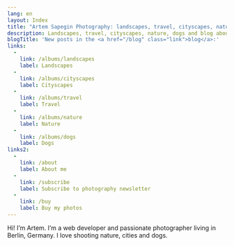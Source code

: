 ```yaml
---
lang: en
layout: Index
title: "Artem Sapegin Photography: landscapes, travel, cityscapes, nature, dogs, photos"
description: Landscapes, travel, cityscapes, nature, dogs and blog about photography.
blogTitle: 'New posts in the <a href="/blog" class="link">blog</a>:'
links:
  -
    link: /albums/landscapes
    label: Landscapes
  -
    link: /albums/cityscapes
    label: Cityscapes
  -
    link: /albums/travel
    label: Travel
  -
    link: /albums/nature
    label: Nature
  -
    link: /albums/dogs
    label: Dogs
links2:
  -
    link: /about
    label: About me
  -
    link: /subscribe
    label: Subscribe to photography newsletter
  -
    link: /buy
    label: Buy my photos
---
```


Hi! I’m Artem. I’m a web developer and passionate photographer living in Berlin, Germany. I love shooting nature, cities and dogs.
